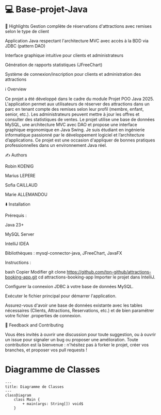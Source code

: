 # :computer: Base-projet-Java

🌟 Highlights
Gestion complète de réservations d'attractions avec remises selon le type de client

Application Java respectant l'architecture MVC avec accès à la BDD via JDBC (pattern DAO)

Interface graphique intuitive pour clients et administrateurs

Génération de rapports statistiques (JFreeChart)

Système de connexion/inscription pour clients et administration des attractions


ℹ️ Overview


Ce projet a été développé dans le cadre du module Projet POO Java 2025.
L'application permet aux utilisateurs de réserver des attractions dans un parc en tenant compte des remises selon leur profil (membre, enfant, senior, etc.).
Les administrateurs peuvent mettre à jour les offres et consulter des statistiques de ventes.
Le projet utilise une base de données MySQL, une architecture MVC avec DAO et propose une interface graphique ergonomique en Java Swing.
Je suis étudiant en ingénierie informatique passionné par le développement logiciel et l’architecture d’applications. Ce projet est une occasion d'appliquer de bonnes pratiques professionnelles dans un environnement Java réel.

✍️ Authors


Robin KOENIG

Marius LEPERE

Sofia CAILLAUD

Marie ALLEMANDOU


⬇️ Installation


Prérequis :

Java 23+

MySQL Server

IntelliJ IDEA 

Bibliothèques : mysql-connector-java, JFreeChart, JavaFX

Instructions :

bash
Copier
Modifier
git clone https://github.com/ton-github/attractions-booking-app.git
cd attractions-booking-app
Importer le projet dans IntelliJ.

Configurer la connexion JDBC à votre base de données MySQL.

Exécuter le fichier principal pour démarrer l'application.

Assurez-vous d'avoir une base de données existante avec les tables nécessaires (Clients, Attractions, Reservations, etc.) et de bien paramétrer votre fichier .properties de connexion.


💭 Feedback and Contributing

Vous êtes invités à ouvrir une discussion pour toute suggestion, ou à ouvrir un issue pour signaler un bug ou proposer une amélioration.
Toute contribution est la bienvenue : n'hésitez pas à forker le projet, créer vos branches, et proposer vos pull requests !

# Diagramme de Classes

```mermaid
---
title: Diagramme de Classes
---
classDiagram
    class Main {
        + main(args: String[]) void$
    }
```
